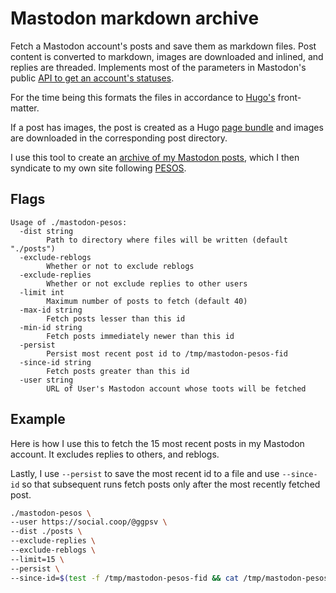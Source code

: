 # Mastodon markdown archive

Fetch a Mastodon account's posts and save them as markdown files. Post content is converted to markdown, images are downloaded and inlined, and replies are threaded. Implements most of the parameters in Mastodon's public [API to get an account's statuses](https://docs.joinmastodon.org/methods/accounts/#statuses).

For the time being this formats the files in accordance to [Hugo's](https://gohugo.io) front-matter. 

If a post has images, the post is created as a Hugo [page bundle](https://gohugo.io/content-management/page-bundles/) and images are downloaded in the corresponding post directory.

I use this tool to create an [archive of my Mastodon posts](https://garrido.io/microblog/), which I then syndicate to my own site following [PESOS](https://indieweb.org/PESOS).

## Flags
```
Usage of ./mastodon-pesos:
  -dist string
        Path to directory where files will be written (default "./posts")
  -exclude-reblogs
        Whether or not to exclude reblogs
  -exclude-replies
        Whether or not exclude replies to other users
  -limit int
        Maximum number of posts to fetch (default 40)
  -max-id string
        Fetch posts lesser than this id
  -min-id string
        Fetch posts immediately newer than this id
  -persist
        Persist most recent post id to /tmp/mastodon-pesos-fid
  -since-id string
        Fetch posts greater than this id
  -user string
        URL of User's Mastodon account whose toots will be fetched
```

## Example

Here is how I use this to fetch the 15 most recent posts in my Mastodon account. It excludes replies to others, and reblogs. 

Lastly, I use `--persist` to save the most recent id to a file and use `--since-id` so that subsequent runs fetch posts only after the most recently fetched post.

```sh
./mastodon-pesos \
--user https://social.coop/@ggpsv \
--dist ./posts \
--exclude-replies \
--exclude-reblogs \
--limit=15 \
--persist \
--since-id=$(test -f /tmp/mastodon-pesos-fid && cat /tmp/mastodon-pesos-fid || echo "")
```
